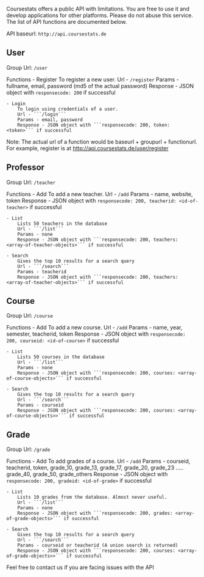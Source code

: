 Coursestats offers a public API with limitations. You are free to use it and develop applications for other platforms. Please do not abuse this service. The list of
API functions are documented below.

API baseurl: ```http://api.coursestats.de```

User
-------
Group Url: ```/user```

Functions
    - Register
        To register a new user. 
        Url - ```/register```
        Params - fullname, email, password (md5 of the actual password)
        Response - JSON object with ```responsecode: 200``` if successful

    - Login
        To login using credentials of a user.
        Url - ```/login```
        Params - email, password
        Response - JSON object with ```responsecode: 200, token: <token>``` if successful


Note: The actual url of a function would be baseurl + groupurl + functionurl. For example, register is at http://api.coursestats.de/user/register


Professor
-----------
Group Url: ```/teacher```

Functions
    - Add
        To add a new teacher.
        Url - ```/add```
        Params - name, website, token
        Response - JSON object with ```responsecode: 200, teacherid: <id-of-teacher>``` if successful

    - List
        Lists 50 teachers in the database
        Url - ```/list```
        Params - none
        Response - JSON object with ```responsecode: 200, teachers: <array-of-teacher-objects>``` if successful

    - Search
        Gives the top 10 results for a search query
        Url - ```/search```
        Params - teacherid
        Response - JSON object with ```responsecode: 200, teachers: <array-of-teacher-objects>``` if successful


Course
-----------
Group Url: ```/course```

Functions
    - Add
        To add a new course.
        Url - ```/add```
        Params - name, year, semester, teacherid, token
        Response - JSON object with ```responsecode: 200, courseid: <id-of-course>``` if successful

    - List
        Lists 50 courses in the database
        Url - ```/list```
        Params - none
        Response - JSON object with ```responsecode: 200, courses: <array-of-course-objects>``` if successful

    - Search
        Gives the top 10 results for a search query
        Url - ```/search```
        Params - courseid
        Response - JSON object with ```responsecode: 200, courses: <array-of-course-objects>>``` if successful


Grade
-----------
Group Url: ```/grade```

Functions
    - Add
        To add grades of a course.
        Url - ```/add```
        Params - courseid, teacherid, token, grade_10, grade_13, grade_17, grade_20, grade_23 ..... grade_40, grade_50, grade_others
        Response - JSON object with ```responsecode: 200, gradeid: <id-of-grade>``` if successful

    - List
        Lists 10 grades from the database. Almost never useful.
        Url - ```/list```
        Params - none
        Response - JSON object with ```responsecode: 200, grades: <array-of-grade-objects>``` if successful

    - Search
        Gives the top 10 results for a search query
        Url - ```/search```
        Params - courseid or teacherid (A union search is returned)
        Response - JSON object with ```responsecode: 200, courses: <array-of-grade-objects>>``` if successful


Feel free to contact us if you are facing issues with the API
